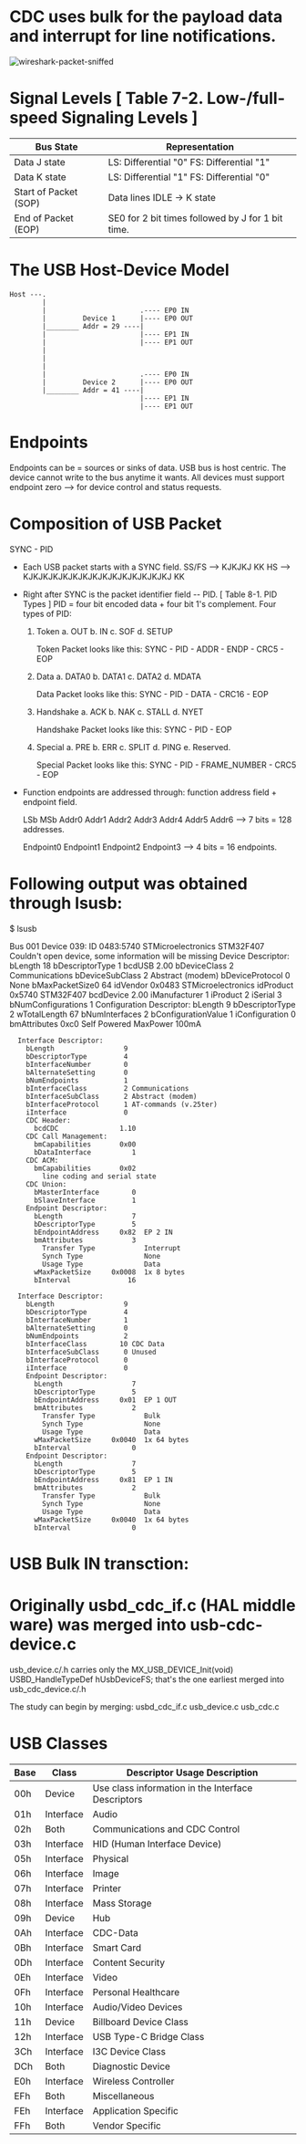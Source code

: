 # CDC uses bulk for the payload data and interrupt for line notifications. 
![wireshark-packet-sniffed](./media/wireshark-packet-sniffing.png)


# Signal Levels [ Table 7-2. Low-/full-speed Signaling Levels ]
| Bus State                           | Representation                                    | 
|------------------------------------ | ------------------------------------------------- |
| Data J state                        | LS: Differential "0"    FS: Differential "1"      |
| Data K state                        | LS: Differential "1"    FS: Differential "0"      |
| Start of Packet (SOP)               | Data lines IDLE -> K state                        |
| End of Packet (EOP)                 | SE0 for 2 bit times followed by J for 1 bit time. |

# The USB Host-Device Model
```
Host ---.
        |
        |                       .---- EP0 IN
        |         Device 1      |---- EP0 OUT
        |________ Addr = 29 ----|
        |                       |---- EP1 IN
        |                       |---- EP1 OUT
        |
        |
        |
        |                       .---- EP0 IN   
        |         Device 2      |---- EP0 OUT
        |________ Addr = 41 ----|
                                |---- EP1 IN
                                |---- EP1 OUT
```

# Endpoints
Endpoints can be = sources or sinks of data. 
USB bus is host centric. The device cannot write to the bus anytime it wants.
All devices must support endpoint zero --> for device control and status requests.



# Composition of USB Packet 

  SYNC - PID 
  - Each USB packet starts with a SYNC field.
      SS/FS --> KJKJKJ KK 
      HS    --> KJKJKJKJKJKJKJKJKJKJKJKJKJKJKJ KK

  - Right after SYNC is the packet identifier field -- PID. [ Table 8-1. PID Types ] 
      PID = four bit encoded data + four bit 1's complement. 
      Four types of PID:
      1. Token
         a. OUT
         b. IN
         c. SOF
         d. SETUP

         Token Packet looks like this:
         SYNC - PID - ADDR - ENDP - CRC5 - EOP

      2. Data
         a. DATA0 
         b. DATA1
         c. DATA2
         d. MDATA

         Data Packet looks like this:
         SYNC - PID - DATA - CRC16 - EOP

      3. Handshake
         a. ACK
         b. NAK
         c. STALL
         d. NYET

         Handshake Packet looks like this:
         SYNC - PID - EOP

      4. Special 
         a. PRE
         b. ERR
         c. SPLIT
         d. PING
         e. Reserved.

         Special Packet looks like this:
         SYNC - PID - FRAME_NUMBER - CRC5 - EOP

  - Function endpoints are addressed through: function address field + endpoint field. 

    LSb                                 MSb
    Addr0 Addr1 Addr2 Addr3 Addr4 Addr5 Addr6 --> 7 bits = 128 addresses.

    Endpoint0 Endpoint1 Endpoint2 Endpoint3 --> 4 bits = 16 endpoints.

    







  
  


# Following output was obtained through lsusb:

  $ lsusb

  >
  Bus 001 Device 039: ID 0483:5740 STMicroelectronics STM32F407
  Couldn't open device, some information will be missing
  Device Descriptor:
    bLength                18
    bDescriptorType         1
    bcdUSB               2.00
    bDeviceClass            2 Communications
    bDeviceSubClass         2 Abstract (modem)
    bDeviceProtocol         0 None
    bMaxPacketSize0        64
    idVendor           0x0483 STMicroelectronics
    idProduct          0x5740 STM32F407
    bcdDevice            2.00
    iManufacturer           1 
    iProduct                2 
    iSerial                 3 
    bNumConfigurations      1
    Configuration Descriptor:
      bLength                 9
      bDescriptorType         2
      wTotalLength           67
      bNumInterfaces          2
      bConfigurationValue     1
      iConfiguration          0 
      bmAttributes         0xc0
        Self Powered
      MaxPower              100mA

      Interface Descriptor:
        bLength                 9
        bDescriptorType         4
        bInterfaceNumber        0
        bAlternateSetting       0
        bNumEndpoints           1
        bInterfaceClass         2 Communications
        bInterfaceSubClass      2 Abstract (modem)
        bInterfaceProtocol      1 AT-commands (v.25ter)
        iInterface              0 
        CDC Header:
          bcdCDC               1.10
        CDC Call Management:
          bmCapabilities       0x00
          bDataInterface          1
        CDC ACM:
          bmCapabilities       0x02
            line coding and serial state
        CDC Union:
          bMasterInterface        0
          bSlaveInterface         1 
        Endpoint Descriptor:
          bLength                 7
          bDescriptorType         5
          bEndpointAddress     0x82  EP 2 IN
          bmAttributes            3
            Transfer Type            Interrupt
            Synch Type               None
            Usage Type               Data
          wMaxPacketSize     0x0008  1x 8 bytes
          bInterval              16

      Interface Descriptor:
        bLength                 9
        bDescriptorType         4
        bInterfaceNumber        1
        bAlternateSetting       0
        bNumEndpoints           2
        bInterfaceClass        10 CDC Data
        bInterfaceSubClass      0 Unused
        bInterfaceProtocol      0 
        iInterface              0 
        Endpoint Descriptor:
          bLength                 7
          bDescriptorType         5
          bEndpointAddress     0x01  EP 1 OUT
          bmAttributes            2
            Transfer Type            Bulk
            Synch Type               None
            Usage Type               Data
          wMaxPacketSize     0x0040  1x 64 bytes
          bInterval               0
        Endpoint Descriptor:
          bLength                 7
          bDescriptorType         5
          bEndpointAddress     0x81  EP 1 IN
          bmAttributes            2
            Transfer Type            Bulk
            Synch Type               None
            Usage Type               Data
          wMaxPacketSize     0x0040  1x 64 bytes
          bInterval               0

# USB Bulk IN transction:




# Originally usbd_cdc_if.c (HAL middle ware) was merged into usb-cdc-device.c

usb_device.c/.h carries only 
    the MX_USB_DEVICE_Init(void) 
    USBD_HandleTypeDef hUsbDeviceFS;
  that's the one earliest merged into usb_cdc_device.c/.h


The study can begin by merging:
  usbd_cdc_if.c
  usb_device.c
  usb_cdc.c

# USB Classes
| Base | Class      | Descriptor Usage Description                       |
|------|------------|----------------------------------------------------|
| 00h  | Device     | Use class information in the Interface Descriptors |
| 01h  | Interface  | Audio                                              |
| 02h  | Both       | Communications and CDC Control                     |
| 03h  | Interface  | HID (Human Interface Device)                       |
| 05h  | Interface  | Physical                                           |
| 06h  | Interface  | Image                                              |
| 07h  | Interface  | Printer                                            |
| 08h  | Interface  | Mass Storage                                       |
| 09h  | Device     | Hub                                                |
| 0Ah  | Interface  | CDC-Data                                           |
| 0Bh  | Interface  | Smart Card                                         |
| 0Dh  | Interface  | Content Security                                   |
| 0Eh  | Interface  | Video                                              |
| 0Fh  | Interface  | Personal Healthcare                                |
| 10h  | Interface  | Audio/Video Devices                                |
| 11h  | Device     | Billboard Device Class                             |
| 12h  | Interface  | USB Type-C Bridge Class                            |
| 3Ch   | Interface  | I3C Device Class                                   |
| DCh  | Both       | Diagnostic Device                                  |
| E0h  | Interface  | Wireless Controller                                |
| EFh  | Both       | Miscellaneous                                      |
| FEh  | Interface  | Application Specific                               |
| FFh  | Both       | Vendor Specific                                    |






